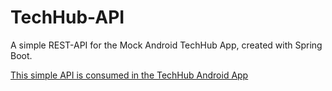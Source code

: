 # TechHub-API
A simple REST-API for the Mock Android TechHub App, created with Spring Boot.

[This simple API is consumed in the TechHub Android App](https://github.com/jxareas/TechHub)
